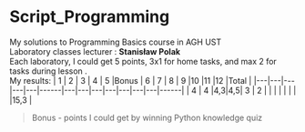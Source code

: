 # Script_Programming
My solutions to Programming Basics course in AGH UST \
Laboratory classes lecturer : **Stanisław Polak** \
Each laboratory, I could get 5 points, 3x1 for home tasks, and max 2 for tasks during lesson . \
My results:
| 1 | 2 | 3 | 4 | 5 |Bonus | 6 | 7 | 8 | 9 |10 |11 |12 |Total |
|---|---|---|---|---|------|---|---|---|---|---|---|---|------|
| 4 | 4 |4,3|4,5| 3 |  2   |   |   |   |   |   |   |   |15,3  |

> Bonus - points I could get by winning Python knowledge quiz
